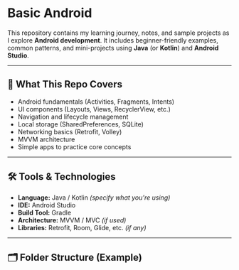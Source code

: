 # Basic Android

This repository contains my learning journey, notes, and sample projects as I explore **Android development**. It includes beginner-friendly examples, common patterns, and mini-projects using **Java** (or **Kotlin**) and **Android Studio**.

---

## 📱 What This Repo Covers

- Android fundamentals (Activities, Fragments, Intents)
- UI components (Layouts, Views, RecyclerView, etc.)
- Navigation and lifecycle management
- Local storage (SharedPreferences, SQLite)
- Networking basics (Retrofit, Volley)
- MVVM architecture
- Simple apps to practice core concepts

---

## 🛠️ Tools & Technologies

- **Language:** Java / Kotlin *(specify what you're using)*
- **IDE:** Android Studio
- **Build Tool:** Gradle
- **Architecture:** MVVM / MVC *(if used)*
- **Libraries:** Retrofit, Room, Glide, etc. *(if any)*

---

## 🗂️ Folder Structure (Example)

